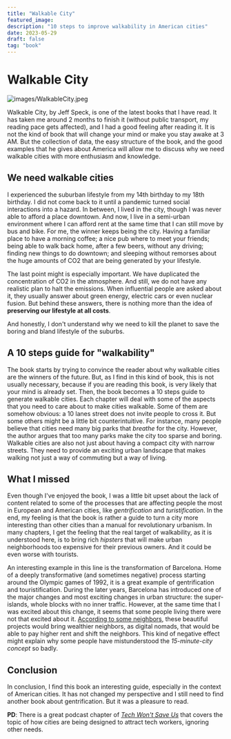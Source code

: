 ```yaml
---
title: "Walkable City"
featured_image: 
description: "10 steps to improve walkability in American cities"
date: 2023-05-29
draft: false
tag: "book"
---
```


# Walkable City

![images/WalkableCity.jpeg](/images/WalkableCity.jpeg)

Walkable City, by Jeff Speck, is one of the latest books that I have read. It has 
taken me around 2 months to finish it (without public transport, my reading
pace gets affected), and I had a good feeling after reading it. It is not
the kind of book that will change your mind or make you stay awake at 3 AM.
But the collection of data, the easy structure of the book, and the good
examples that he gives about America will allow me to discuss why we need
walkable cities with more enthusiasm and knowledge.

## We need walkable cities

I experienced the suburban lifestyle from my 14th birthday to my 18th 
birthday. I did not come back to it until a pandemic turned social 
interactions into a hazard. In between, I lived in the city, though I was
never able to afford a place downtown. And now, I live in a semi-urban
environment where I can afford rent at the same time that I can still move
by bus and bike. For me, the winner keeps being the city. Having a familiar
place to have a morning coffee; a nice pub where to meet your friends; being
able to walk back home, after a few beers, without any driving; finding new things to do downtown;
and sleeping without remorses about the huge amounts of CO2 that are being
generated by your lifestyle.

The last point might is especially important. We have duplicated the
concentration of CO2 in the atmosphere. And still, we do not have any realistic
plan to halt the emissions. When influential people are asked about it, they usually
answer about green energy, electric cars or even nuclear fusion. But behind
these answers, there is nothing more than the idea of **preserving our
lifestyle at all costs**.

And honestly, I don't understand why we need to kill the planet to save the boring
and bland lifestyle of the suburbs.

## A 10 steps guide for "walkability"

The book starts by trying to convince the reader about why walkable cities 
are the winners of the future. But, as I find in this kind of book, this is 
not usually necessary, because if you are reading this book, is very likely 
that your mind is already set. Then, the book becomes a 10 steps guide to
generate walkable cities. Each chapter will deal with some of the aspects
that you need to care about to make cities walkable. Some of them are somehow
obvious: a 10 lanes street does not invite people to cross it. But some others
might be a little bit counterintuitive. For instance, many people believe that
cities need many big parks that *breathe* for the city. However, the author argues
that too many parks make the city too sparse and boring. Walkable cities
are also not just about having a compact city with narrow streets. They need to
provide an exciting urban landscape that makes walking not just a way of
commuting but a way of living.

## What I missed

Even though I've enjoyed the book, I was a little bit upset about the lack of 
content related to some of the processes that are affecting people the most
in European and American cities, like *gentrification* and *turistification*. In the
end, my feeling is that the book is rather a guide to turn a city more interesting
than other cities than a manual for revolutionary urbanism.  In many chapters,
I get the feeling that the real target of walkability, as it is understood here,
is to bring rich *hipsters* that will make urban neighborhoods too expensive
for their previous owners. And it could be even worse with tourists. 


An interesting example in this line is the transformation of Barcelona. Home of 
a deeply transformative (and sometimes negative) process starting around the Olympic
games of 1992, it is a great example of gentrification and touristification. 
During the later years, Barcelona has introduced one of the major changes and 
most exciting changes in urban structure: the super-islands, whole blocks with 
no inner traffic. However, at the same time that I was excited about this change, 
it seems that some people living there were not that excited about it. 
[According to some neighbors](https://elpais.com/espana/catalunya/2023-04-17/no-se-puede-vivir-de-alquiler-en-la-superilla-aqui-no-quedara-nadie.html), 
these beautiful projects would bring wealthier neighbors, as digital 
nomads, that would be able to pay higher rent and shift the neighbors. This kind
of negative effect might explain why some people have mistunderstood the
*15-minute-city concept* so badly.

## Conclusion

In conclusion, I find this book an interesting guide, especially in the context of
American cities. It has not changed my perspective and I still need to find another 
book about gentrification. But it was a pleasure to read.

**PD**: There is a great podcast chapter of [*Tech Won't Save Us*](https://podcasts.apple.com/us/podcast/tech-wont-save-us/id1507621076?i=1000612595594) that
covers the topic of how cities are being designed to attract tech workers, ignoring other needs.
